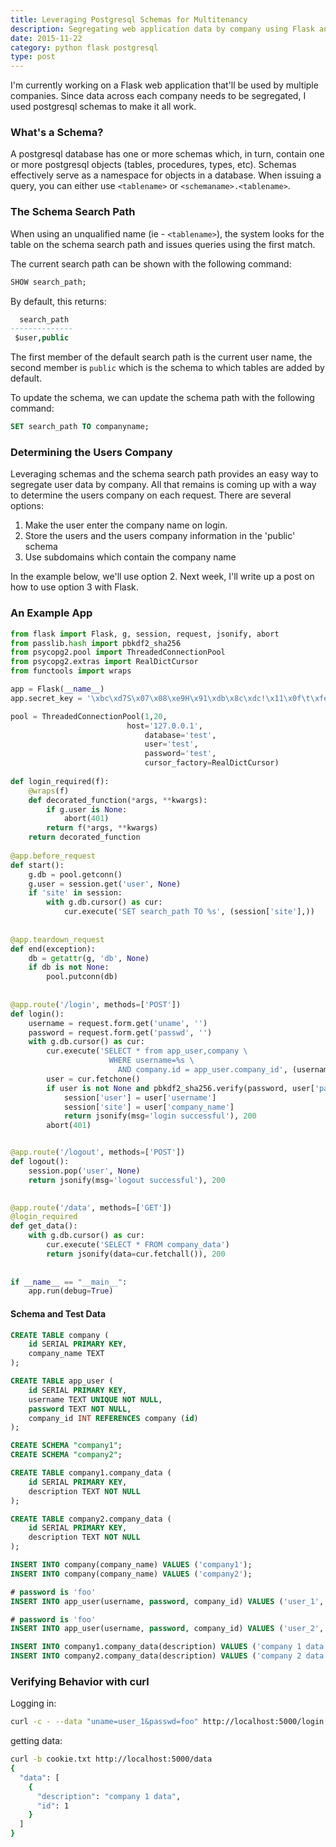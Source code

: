 ```yaml
---
title: Leveraging Postgresql Schemas for Multitenancy
description: Segregating web application data by company using Flask and Postgresql
date: 2015-11-22
category: python flask postgresql
type: post 
---
```


I'm currently working on a Flask web application that'll be used by multiple companies.
Since data across each company needs to be segregated, I used postgresql schemas
to make it all work. 

### What's a Schema?

A postgresql database has one or more schemas which, in turn, contain one or more postgresql objects (tables, procedures, types, etc). Schemas effectively serve
as a namespace for objects in a database. When issuing a query, you can either use `<tablename>` or `<schemaname>.<tablename>`. 

### The Schema Search Path

When using an unqualified name (ie - `<tablename>`), the system looks for
the table on the schema search path and issues queries using the first match.

The current search path can be shown with the following command:
```sql
SHOW search_path;
```

By default, this returns:
```sql
  search_path
--------------
 $user,public
```

The first member of the default search path is the current user name, the second
member is `public` which is the schema to which tables are added by default.

To update the schema, we can update the schema path with the following command:

```sql
SET search_path TO companyname;
```

### Determining the Users Company

Leveraging schemas and the schema search path provides an easy way to segregate
user data by company. All that remains is coming up with a way to determine the
users company on each request. There are several options:

  1. Make the user enter the company name on login.
  2. Store the users and the users company information in the 'public' schema
  3. Use subdomains which contain the company name
    
In the example below, we'll use option 2. Next week, I'll write up a post on how
to use option 3 with Flask. 

### An Example App

```python
from flask import Flask, g, session, request, jsonify, abort
from passlib.hash import pbkdf2_sha256
from psycopg2.pool import ThreadedConnectionPool
from psycopg2.extras import RealDictCursor
from functools import wraps

app = Flask(__name__)
app.secret_key = '\xbc\xd7S\x07\x08\xe9H\x91\xdb\x8c\xdc!\x11\x0f\t\xfe\x9b \xb3so\xd8|]'

pool = ThreadedConnectionPool(1,20,
	                      host='127.0.0.1',
                              database='test',
                              user='test',
                              password='test',
                              cursor_factory=RealDictCursor)    
                              
def login_required(f):
    @wraps(f)
    def decorated_function(*args, **kwargs):
        if g.user is None:
            abort(401)
        return f(*args, **kwargs)
    return decorated_function                              
                              
@app.before_request
def start():
    g.db = pool.getconn()
    g.user = session.get('user', None)
    if 'site' in session:        
        with g.db.cursor() as cur:
            cur.execute('SET search_path TO %s', (session['site'],))
            
            
@app.teardown_request
def end(exception):
    db = getattr(g, 'db', None)
    if db is not None:
        pool.putconn(db)
                  
                                   
@app.route('/login', methods=['POST'])
def login():
    username = request.form.get('uname', '')
    password = request.form.get('passwd', '')
    with g.db.cursor() as cur:
        cur.execute('SELECT * from app_user,company \
                      WHERE username=%s \
                        AND company.id = app_user.company_id', (username,))
        user = cur.fetchone()
        if user is not None and pbkdf2_sha256.verify(password, user['password']):
            session['user'] = user['username']
            session['site'] = user['company_name']
            return jsonify(msg='login successful'), 200
        abort(401)


@app.route('/logout', methods=['POST'])    
def logout():
    session.pop('user', None)
    return jsonify(msg='logout successful'), 200
    

@app.route('/data', methods=['GET'])    
@login_required
def get_data():
    with g.db.cursor() as cur:
        cur.execute('SELECT * FROM company_data')           
        return jsonify(data=cur.fetchall()), 200
    
        
if __name__ == "__main__":
    app.run(debug=True)
```

#### Schema and Test Data
```sql
CREATE TABLE company (
    id SERIAL PRIMARY KEY,
    company_name TEXT 
);

CREATE TABLE app_user (
    id SERIAL PRIMARY KEY,
    username TEXT UNIQUE NOT NULL,
    password TEXT NOT NULL,
    company_id INT REFERENCES company (id)
);

CREATE SCHEMA "company1";
CREATE SCHEMA "company2";

CREATE TABLE company1.company_data (
    id SERIAL PRIMARY KEY,
    description TEXT NOT NULL
); 

CREATE TABLE company2.company_data (
    id SERIAL PRIMARY KEY,
    description TEXT NOT NULL
); 

INSERT INTO company(company_name) VALUES ('company1');
INSERT INTO company(company_name) VALUES ('company2');

# password is 'foo'
INSERT INTO app_user(username, password, company_id) VALUES ('user_1', '$pbkdf2-sha256$29000$5ry31vofg7CWkhJCSClFKA$i01NZ9cAJCAYlXQCY2AXmcmJfe8eD5vZMDOy0h8tH2U', 1);

# password is 'foo'
INSERT INTO app_user(username, password, company_id) VALUES ('user_2', '$pbkdf2-sha256$29000$5ry31vofg7CWkhJCSClFKA$i01NZ9cAJCAYlXQCY2AXmcmJfe8eD5vZMDOy0h8tH2U', 2);

INSERT INTO company1.company_data(description) VALUES ('company 1 data');
INSERT INTO company2.company_data(description) VALUES ('company 2 data');
```

### Verifying Behavior with curl
Logging in:
```bash
curl -c - --data "uname=user_1&passwd=foo" http://localhost:5000/login > cookie.txt
```
getting data:
```bash
curl -b cookie.txt http://localhost:5000/data
{
  "data": [
    {
      "description": "company 1 data",
      "id": 1
    }
  ]
}
```
